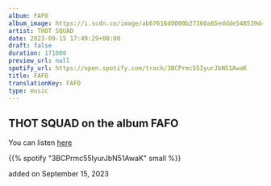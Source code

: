 ```yaml
---
album: FAFO
album_image: https://i.scdn.co/image/ab67616d0000b27360a65eddde548539d4d85a9e
artist: THOT SQUAD
date: 2023-09-15 17:49:29+00:00
draft: false
duration: 171000
preview_url: null
spotify_url: https://open.spotify.com/track/3BCPrmc55IyurJbN51AwaK
title: FAFO
translationKey: FAFO
type: music
---
```


## THOT SQUAD on the album FAFO

You can listen [here](https://open.spotify.com/track/3BCPrmc55IyurJbN51AwaK)

{{% spotify "3BCPrmc55IyurJbN51AwaK" small %}}

added on September 15, 2023
